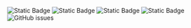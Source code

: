 ![Static Badge](https://img.shields.io/badge/blacklists-60-000000) ![Static Badge](https://img.shields.io/badge/blacklisted-2930396-cc0000) ![Static Badge](https://img.shields.io/badge/whitelisted-2242-00CC00) ![Static Badge](https://img.shields.io/badge/streaming_blacklist-28106-000000) ![GitHub issues](https://img.shields.io/github/issues/fabriziosalmi/blacklists)
